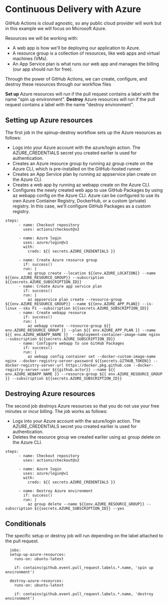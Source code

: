 # Continuous Delivery with Azure

GitHub Actions is cloud agnostic, so any public cloud provider will work but in this example we will focus on Microsoft Azure.

Resources we will be working with:
- A web app is how we'll be deploying our application to Azure.
- A resource group is a collection of resources, like web apps and virtual machines (VMs).
- An App Service plan is what runs our web app and manages the billing (our app should run for free).

Through the power of GitHub Actions, we can create, configure, and destroy these resources through our workflow files

**Set up** Azure resources will run if the pull request contains a label with the name "spin up environment".
**Destroy** Azure resources will run if the pull request contains a label with the name "destroy environment".

## Setting up Azure resources

The first job in the spinup-destroy workflow sets up the Azure resources as follows:

- Logs into your Azure account with the azure/login action. The AZURE_CREDENTIALS secret you created earlier is used for authentication.
- Creates an Azure resource group by running az group create on the Azure CLI, which is pre-installed on the GitHub-hosted runner.
- Creates an App Service plan by running az appservice plan create on the Azure CLI.
- Creates a web app by running az webapp create on the Azure CLI.
- Configures the newly created web app to use GitHub Packages by using az webapp config on the Azure CLI. Azure can be configured to use its own Azure Container Registry, DockerHub, or a custom (private) registry. In this case, we'll configure GitHub Packages as a custom registry.


```
steps:
      - name: Checkout repository
        uses: actions/checkout@v2

      - name: Azure login
        uses: azure/login@v1
        with:
          creds: ${{ secrets.AZURE_CREDENTIALS }}

      - name: Create Azure resource group
        if: success()
        run: |
          az group create --location ${{env.AZURE_LOCATION}} --name ${{env.AZURE_RESOURCE_GROUP}} --subscription ${{secrets.AZURE_SUBSCRIPTION_ID}}
      - name: Create Azure app service plan
        if: success()
        run: |
          az appservice plan create --resource-group ${{env.AZURE_RESOURCE_GROUP}} --name ${{env.AZURE_APP_PLAN}} --is-linux --sku F1 --subscription ${{secrets.AZURE_SUBSCRIPTION_ID}}
      - name: Create webapp resource
        if: success()
        run: |
          az webapp create --resource-group ${{ env.AZURE_RESOURCE_GROUP }} --plan ${{ env.AZURE_APP_PLAN }} --name ${{ env.AZURE_WEBAPP_NAME }}  --deployment-container-image-name nginx --subscription ${{secrets.AZURE_SUBSCRIPTION_ID}}
      - name: Configure webapp to use GitHub Packages
        if: success()
        run: |
          az webapp config container set --docker-custom-image-name nginx --docker-registry-server-password ${{secrets.GITHUB_TOKEN}} --docker-registry-server-url https://docker.pkg.github.com --docker-registry-server-user ${{github.actor}} --name ${{ env.AZURE_WEBAPP_NAME }} --resource-group ${{ env.AZURE_RESOURCE_GROUP }} --subscription ${{secrets.AZURE_SUBSCRIPTION_ID}}
```

## Destroying Azure resources
The second job destroys Azure resources so that you do not use your free minutes or incur billing. The job works as follows:

- Logs into your Azure account with the azure/login action. The AZURE_CREDENTIALS secret you created earlier is used for authentication.
- Deletes the resource group we created earlier using az group delete on the Azure CLI.


```
steps:
      - name: Checkout repository
        uses: actions/checkout@v2

      - name: Azure login
        uses: azure/login@v1
        with:
          creds: ${{ secrets.AZURE_CREDENTIALS }}

      - name: Destroy Azure environment
        if: success()
        run: |
          az group delete --name ${{env.AZURE_RESOURCE_GROUP}} --subscription ${{secrets.AZURE_SUBSCRIPTION_ID}} --yes
 ```

## Conditionals

The specific setup or destroy job will run depending on the label attached to the pull request.

```
  jobs:
  setup-up-azure-resources:
    runs-on: ubuntu-latest

    if: contains(github.event.pull_request.labels.*.name, 'spin up environment')
```

```
  destroy-azure-resources:
    runs-on: ubuntu-latest

    if: contains(github.event.pull_request.labels.*.name, 'destroy environment')
```

